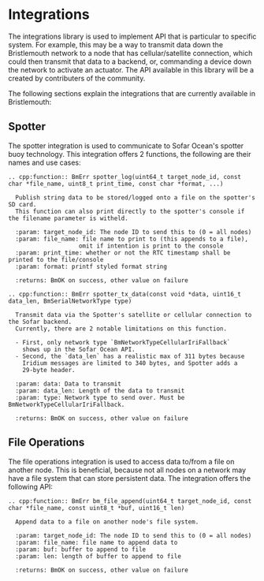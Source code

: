 # Integrations

The integrations library is used to implement API that is particular to specific system.
For example,
this may be a way to transmit data down the Bristlemouth network to a node that has cellular/satellite connection,
which could then transmit that data to a backend,
or,
commanding a device down the network to activate an actuator.
The API available in this library will be a created by contributers of the community.

The following sections explain the integrations that are currently available in Bristlemouth:

## Spotter

The spotter integration is used to communicate to Sofar Ocean's spotter buoy technology.
This integration offers 2 functions,
the following are their names and use cases:

```{eval-rst}
.. cpp:function:: BmErr spotter_log(uint64_t target_node_id, const char *file_name, uint8_t print_time, const char *format, ...)

  Publish string data to be stored/logged onto a file on the spotter's SD card.
  This function can also print directly to the spotter's console if the filename parameter is witheld.

  :param: target_node_id: The node ID to send this to (0 = all nodes)
  :param: file_name: file name to print to (this appends to a file),
                    omit if intention is print to the console
  :param: print_time: whether or not the RTC timestamp shall be printed to the file/console
  :param: format: printf styled format string

  :returns: BmOK on success, other value on failure
```

```{eval-rst}
.. cpp:function:: BmErr spotter_tx_data(const void *data, uint16_t data_len, BmSerialNetworkType type)

  Transmit data via the Spotter's satellite or cellular connection to the Sofar backend.
  Currently, there are 2 notable limitations on this function.

  - First, only network type `BmNetworkTypeCellularIriFallback`
    shows up in the Sofar Ocean API.
  - Second, the `data_len` has a realistic max of 311 bytes because
    Iridium messages are limited to 340 bytes, and Spotter adds a
    29-byte header.

  :param: data: Data to transmit
  :param: data_len: Length of the data to transmit
  :param: type: Network type to send over. Must be BmNetworkTypeCellularIriFallback.

  :returns: BmOK on success, other value on failure
```

## File Operations

The file operations integration is used to access data to/from a file on another node.
This is beneficial,
because not all nodes on a network may have a file system that can store persistent data.
The integration offers the following API:

```{eval-rst}
.. cpp:function:: BmErr bm_file_append(uint64_t target_node_id, const char *file_name, const uint8_t *buf, uint16_t len)

  Append data to a file on another node's file system.

  :param: target_node_id: The node ID to send this to (0 = all nodes)
  :param: file_name: file name to append data to
  :param: buf: buffer to append to file
  :param: len: length of buffer to append to file

  :returns: BmOK on success, other value on failure
```
